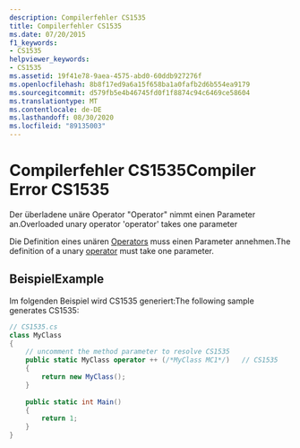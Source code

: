 ```yaml
---
description: Compilerfehler CS1535
title: Compilerfehler CS1535
ms.date: 07/20/2015
f1_keywords:
- CS1535
helpviewer_keywords:
- CS1535
ms.assetid: 19f41e78-9aea-4575-abd0-60ddb927276f
ms.openlocfilehash: 8b8f17ed9a6a15f658ba1a0fafb2d6b554ea9179
ms.sourcegitcommit: d579fb5e4b46745fd0f1f8874c94c6469ce58604
ms.translationtype: MT
ms.contentlocale: de-DE
ms.lasthandoff: 08/30/2020
ms.locfileid: "89135003"
---
```

# <a name="compiler-error-cs1535"></a><span data-ttu-id="c6e63-103">Compilerfehler CS1535</span><span class="sxs-lookup"><span data-stu-id="c6e63-103">Compiler Error CS1535</span></span>
<span data-ttu-id="c6e63-104">Der überladene unäre Operator "Operator" nimmt einen Parameter an.</span><span class="sxs-lookup"><span data-stu-id="c6e63-104">Overloaded unary operator 'operator' takes one parameter</span></span>  
  
 <span data-ttu-id="c6e63-105">Die Definition eines unären [Operators](../language-reference/operators/operator-overloading.md) muss einen Parameter annehmen.</span><span class="sxs-lookup"><span data-stu-id="c6e63-105">The definition of a unary [operator](../language-reference/operators/operator-overloading.md) must take one parameter.</span></span>  
  
## <a name="example"></a><span data-ttu-id="c6e63-106">Beispiel</span><span class="sxs-lookup"><span data-stu-id="c6e63-106">Example</span></span>  
 <span data-ttu-id="c6e63-107">Im folgenden Beispiel wird CS1535 generiert:</span><span class="sxs-lookup"><span data-stu-id="c6e63-107">The following sample generates CS1535:</span></span>  
  
```csharp  
// CS1535.cs  
class MyClass  
{  
    // uncomment the method parameter to resolve CS1535  
    public static MyClass operator ++ (/*MyClass MC1*/)   // CS1535  
    {  
        return new MyClass();  
    }  
  
    public static int Main()  
    {  
        return 1;  
    }  
}  
```
